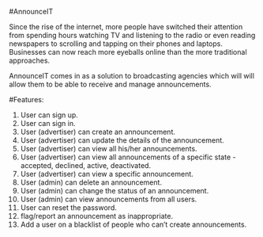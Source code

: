 #AnnounceIT

Since the rise of the internet, more people have switched their attention from spending hours
watching TV and listening to the radio or even reading newspapers to scrolling and tapping on
their phones and laptops. Businesses can now reach more eyeballs online than the more
traditional approaches.

AnnounceIT comes in as a solution to broadcasting agencies which will will allow them to be able
to receive and manage announcements.

#Features:

1. User can sign up.
2. User can sign in.
3. User (advertiser) can create an announcement.
4. User (advertiser) can update the details of the announcement.
5. User (advertiser) can view all his/her announcements.
6. User (advertiser) can view all announcements of a specific state - accepted, declined,
   active, deactivated.
7. User (advertiser) can view a specific announcement.
8. User (admin) can delete an announcement.
9. User (admin) can change the status of an announcement.
10. User (admin) can view announcements from all users.
11. User can reset the password.
12. flag/report an announcement as inappropriate.
13. Add a user on a blacklist of people who can’t create announcements.
